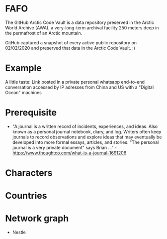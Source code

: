 # FAFO

The GitHub Arctic Code Vault is a data repository preserved in the Arctic World Archive (AWA), a very-long-term archival facility 250 meters deep in the permafrost of an Arctic mountain.

GitHub captured a snapshot of every active public repository on 02/02/2020 and preserved that data in the Arctic Code Vault. :)

# Example
A little taste: Link posted in a private personal whatsapp end-to-end conversation accessed by IP adresses from China and US with a "Digital Ocean" machines

# Prerequisite
- "A journal is a written record of incidents, experiences, and ideas. Also known as a personal journal notebook, diary, and log. Writers often keep journals to record observations and explore ideas that may
eventually be developed into more formal essays, articles, and stories. "The personal journal is a very
private document" says Brian ..." - https://www.thoughtco.com/what-is-a-journal-1691206

# Characters

# Countries


# Network graph
- Nestle

